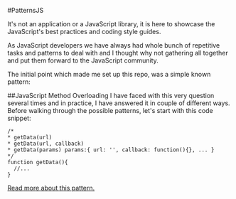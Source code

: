 #PatternsJS

It's not an application or a JavaScript library, it is here to showcase the JavaScript's best practices and coding style guides.

As JavaScript developers we have always had whole bunch of repetitive tasks and patterns to deal with and I thought why not gathering all together and put them forward to the JavaScript community.

The initial point which made me set up this repo, was a simple known pattern:

##JavaScript Method Overloading
I have faced with this very question several times and in practice, I have answered it in couple of different ways. Before walking through the possible patterns, let's start with this code snippet:

```
/*
* getData(url)
* getData(url, callback)
* getData(params) params:{ url: '', callback: function(){}, ... }
*/
function getData(){
  //...
}
```
[Read more about this pattern.](https://github.com/fixjs/patterns.js/blob/master/patterns/method-overloading.md)
